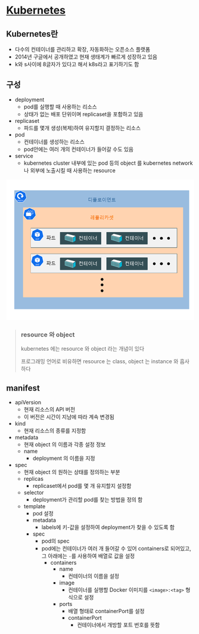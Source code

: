 # [Kubernetes](https://kubernetes.io/)


## Kubernetes란
- 다수의 컨테이너를 관리하고 확장, 자동화하는 오픈소스 플랫폼
- 2014년 구글에서 공개하였고 현재 생태계가 빠르게 성장하고 있음
- k와 s사이에 8글자가 있다고 해서 k8s라고 표기하기도 함



## 구성
- deployment
  - pod를 실행할 때 사용하는 리소스
  - 상태가 없는 배포 단위이며 replicaset을 포함하고 있음
- replicaset
  - 파드를 몇개 생성(복제)하여 유지할지 결정하는 리소스
- pod
  - 컨테이너를 생성하는 리소스
  - pod안에는 여러 개의 컨테이너가 들어갈 수도 있음
- service
  - kubernetes cluster 내부에 있는 pod 등의 object 를 kubernetes network 나 외부에 노출시킬 때 사용하는 resource

![img.png](images/kubernetes-structure.png)

> ### resource 와 object
> kubernetes 에는 resource 와 object 라는 개념이 있다
> 
> 프로그래밍 언어로 비유하면 resource 는 class, object 는 instance 와 흡사하다



## manifest
- apiVersion
  - 현재 리소스의 API 버전
  - 이 버전은 시간이 지남에 따라 계속 변경됨
- kind
  - 현재 리소스의 종류를 지정함
- metadata
  - 현재 object 의 이름과 각종 설정 정보
  - name
    - deployment 의 이름을 지정
- spec
  - 현재 object 의 원하는 상태를 정의하는 부분
  - replicas
    - replicaset에서 pod를 몇 개 유지할지 설정함 
  - selector
    - deployment가 관리할 pod를 찾는 방법을 정의 함
  - template
    - pod 설정
    - metadata
      - labels에 키-값을 설정하여 deployment가 찾을 수 있도록 함
    - spec
      - pod의 spec
      - pod에는 컨테이너가 여러 개 들어갈 수 있어 containers로 되어있고, 그 아래에는 `-`를 사용하여 배열로 값을 설정
        - containers
          - name
            - 컨테이너의 이름을 설정
          - image
            - 컨테이너를 실행할 Docker 이미지를 `<image>:<tag>` 형식으로 설정 
          - ports
            - 배열 형태로 containerPort를 설정
            - containerPort
              - 컨테이너에서 개방할 포트 번호를 뜻함





